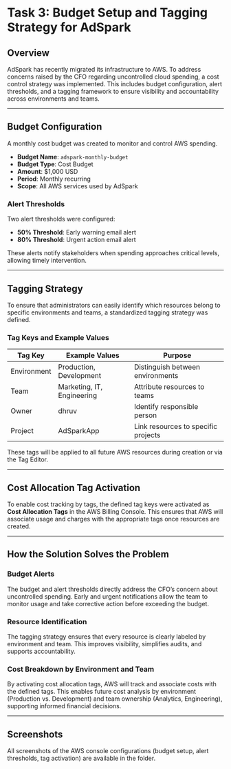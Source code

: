 # Task 3: Budget Setup and Tagging Strategy for AdSpark

## Overview

AdSpark has recently migrated its infrastructure to AWS. To address concerns raised by the CFO regarding uncontrolled cloud spending, a cost control strategy was implemented. This includes budget configuration, alert thresholds, and a tagging framework to ensure visibility and accountability across environments and teams.

---

## Budget Configuration

A monthly cost budget was created to monitor and control AWS spending.

- **Budget Name**: `adspark-monthly-budget`
- **Budget Type**: Cost Budget
- **Amount**: $1,000 USD
- **Period**: Monthly recurring
- **Scope**: All AWS services used by AdSpark

### Alert Thresholds

Two alert thresholds were configured:

- **50% Threshold**: Early warning email alert
- **80% Threshold**: Urgent action email alert

These alerts notify stakeholders when spending approaches critical levels, allowing timely intervention.

---

## Tagging Strategy

To ensure that administrators can easily identify which resources belong to specific environments and teams, a standardized tagging strategy was defined.

### Tag Keys and Example Values

| Tag Key     | Example Values              | Purpose                                  |
|-------------|-----------------------------|------------------------------------------|
| Environment | Production, Development     | Distinguish between environments         |
| Team        | Marketing, IT, Engineering | Attribute resources to teams     |
| Owner       | dhruv                | Identify responsible person              |
| Project     | AdSparkApp                  | Link resources to specific projects      |

These tags will be applied to all future AWS resources during creation or via the Tag Editor.

---

## Cost Allocation Tag Activation

To enable cost tracking by tags, the defined tag keys were activated as **Cost Allocation Tags** in the AWS Billing Console. This ensures that AWS will associate usage and charges with the appropriate tags once resources are created.

---

## How the Solution Solves the Problem

### Budget Alerts

The budget and alert thresholds directly address the CFO’s concern about uncontrolled spending. Early and urgent notifications allow the team to monitor usage and take corrective action before exceeding the budget.

### Resource Identification

The tagging strategy ensures that every resource is clearly labeled by environment and team. This improves visibility, simplifies audits, and supports accountability.

### Cost Breakdown by Environment and Team

By activating cost allocation tags, AWS will track and associate costs with the defined tags. This enables future cost analysis by environment (Production vs. Development) and team ownership (Analytics, Engineering), supporting informed financial decisions.

---

## Screenshots

All screenshots of the AWS console configurations (budget setup, alert thresholds, tag activation) are available in the folder.
